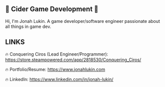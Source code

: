 ## 🍎 Cider Game Development 🍎

Hi, I'm Jonah Lukin. A game developer/software engineer passionate about all things in game dev.

## LINKS

🔥 Conquering Ciros (Lead Engineer/Programmer): https://store.steampowered.com/app/2818530/Conquering_Ciros/

🔥 Portfolio/Resume: https://www.jonahlukin.com

🔥 LinkedIn: https://www.linkedin.com/in/jonah-lukin/ 



<!--
**jblukin/jblukin** is a ✨ _special_ ✨ repository because its `README.md` (this file) appears on your GitHub profile.
-->
